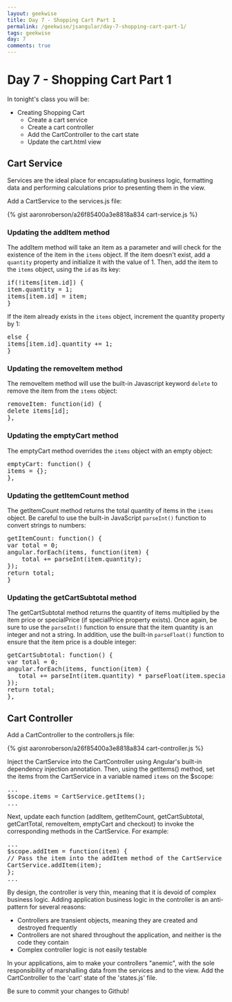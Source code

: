 ```yaml
---
layout: geekwise
title: Day 7 - Shopping Cart Part 1
permalink: /geekwise/jsangular/day-7-shopping-cart-part-1/
tags: geekwise
day: 7
comments: true
---
```


<h1>Day 7 - Shopping Cart Part 1</h1>

<p>In tonight's class you will be:</p>

<ul>
    <li>Creating Shopping Cart
        <ul>
            <li>Create a cart service</li>
            <li>Create a cart controller</li>
            <li>Add the CartController to the cart state</li>
            <li>Update the cart.html view</li>
        </ul>
    </li>
</ul>

<h2>Cart Service</h2>

<p>Services are the ideal place for encapsulating business logic, formatting data and performing calculations prior to presenting them in the view.</p>

<p>Add a CartService to the services.js file:</p>

{% gist aaronroberson/a26f85400a3e8818a834 cart-service.js %}

<h3>Updating the addItem method</h3>

<p>The addItem method will take an item as a parameter and will check for the existence of the item in the <code>items</code> object.
    If the item doesn't exist, add a <code>quantity</code> property and initialize it with the value of 1.
    Then, add the item to the <code>items</code> object, using the <code>id</code> as its key:</p>
<pre class="prettyprint lang-javascript">
if(!items[item.id]) {
item.quantity = 1;
items[item.id] = item;
}
</pre>

<p>If the item already exists in the <code>items</code> object, increment the quantity property by 1:</p>
<pre class="prettyprint lang-javascript">
else {
items[item.id].quantity += 1;
}
</pre>
<h3>Updating the removeItem method</h3>

<p>The removeItem method will use the built-in Javascript keyword <code>delete</code> to remove the item from the <code>items</code> object:</p>

<pre class="prettyprint lang-javascript">
removeItem: function(id) {
delete items[id];
},
</pre>

<h3>Updating the emptyCart method</h3>

<p>The emptyCart method overrides the <code>items</code> object with an empty object:</p>

<pre class="prettyprint lang-javascript">
emptyCart: function() {
items = {};
},
</pre>

<h3>Updating the getItemCount method</h3>

<p>The getItemCount method returns the total quantity of items in the <code>items</code> object.
    Be careful to use the built-in JavaScript <code>parseInt()</code> function to convert strings to numbers:</p>

<pre class="prettyprint lang-javascript">
getItemCount: function() {
var total = 0;
angular.forEach(items, function(item) {
    total += parseInt(item.quantity);
});
return total;
}
</pre>

<h3>Updating the getCartSubtotal method</h3>

<p>The getCartSubtotal method returns the quantity of items multiplied by the item price or specialPrice (if specialPrice property exists).
    Once again, be sure to use the <code>parseInt()</code> function to ensure that the item quantity is an integer and not a string.
    In addition, use the built-in <code>parseFloat()</code> function to ensure that the item price is a double integer:
</p>

<pre class="prettyprint lang-javascript">
getCartSubtotal: function() {
var total = 0;
angular.forEach(items, function(item) {
   total += parseInt(item.quantity) * parseFloat(item.specialPrice || item.price);
});
return total;
},
</pre>

<h2>Cart Controller</h2>

<p>Add a CartController to the controllers.js file:</p>

{% gist aaronroberson/a26f85400a3e8818a834 cart-controller.js %}

<p>Inject the CartService into the CartController using Angular's built-in dependency injection annotation.
    Then, using the getItems() method, set the items from the CartService in a variable named <code>items</code> on the $scope:
</p>
<pre class="prettyprint lang-javascript">
...
$scope.items = CartService.getItems();
...
</pre>

<p>Next, update each function (addItem, getItemCount, getCartSubtotal, getCartTotal, removeItem, emptyCart and checkout) to invoke the corresponding methods in the CartService. For example:</p>

<pre class="prettyprint lang-javascript">
...
$scope.addItem = function(item) {
// Pass the item into the addItem method of the CartService
CartService.addItem(item);
};
...
</pre>

<p>By design, the controller is very thin, meaning that it is devoid of complex business logic.
    Adding application business logic in the controller is an anti-pattern for several reasons:</p>

<ul>
    <li>Controllers are transient objects, meaning they are created and destroyed frequently</li>
    <li>Controllers are not shared throughout the application, and neither is the code they contain</li>
    <li>Complex controller logic is not easily testable</li>
</ul>

<p>In your applications, aim to make your controllers "anemic", with the sole responsibility of marshalling data from the services and to the view.
    Add the CartController to the 'cart' state of the 'states.js' file.</p>

<div class="alert alert-info">
    <p>Be sure to commit your changes to Github!</p>
</div>
